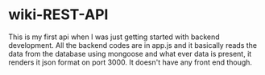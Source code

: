 # wiki-REST-API

This is my first api when I was just getting started with backend development. All the backend codes are in app.js and it basically reads the data from the database using mongoose and what ever data is present, it renders it json format on port 3000. It doesn't have any front end though.
